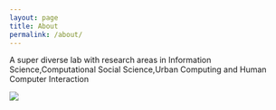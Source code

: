 ```yaml
---
layout: page
title: About
permalink: /about/
---
```


 <div class="post-content">
    <p>A super diverse lab with research areas in Information Science,Computational Social Science,Urban Computing and Human Computer Interaction</p>
	<img src="{{site.cil_blog}}/assets/cil_banner.png">
  </div>
